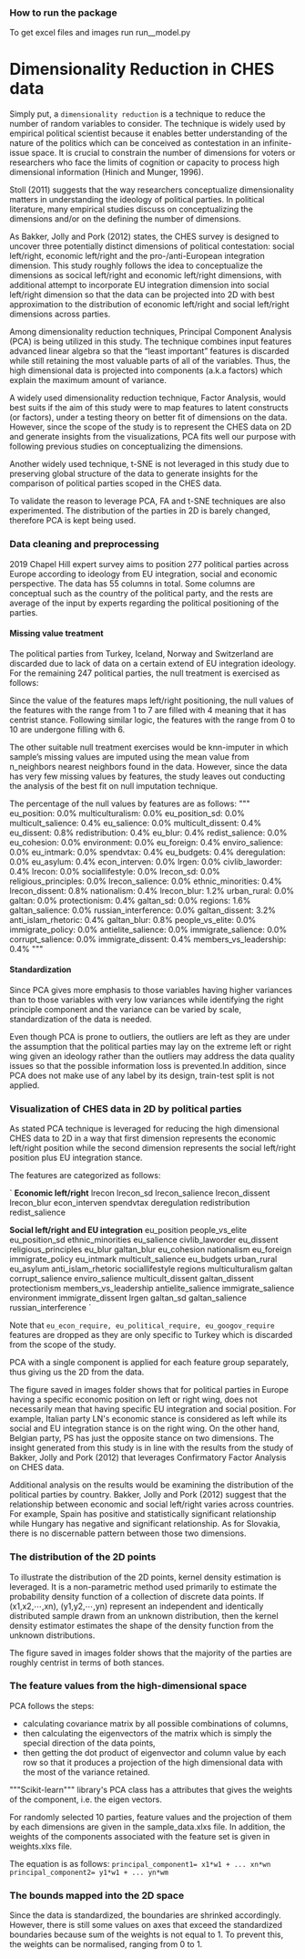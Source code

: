### How to run the package

To get excel files and images run run__model.py

# Dimensionality Reduction in CHES data


Simply put, a `dimensionality reduction` is a technique to reduce the number of random variables to consider. The technique is widely used by empirical political scientist because it enables better understanding of the nature of the politics which can be conceived as contestation in an infinite-issue space. It is crucial to constrain the number of dimensions for voters or researchers who face the limits of cognition or capacity to process high dimensional information (Hinich and Munger, 1996).

Stoll (2011) suggests that the way researchers conceptualize dimensionality matters in understanding the ideology of political parties. In political literature, many empirical studies discuss on conceptualizing the dimensions and/or on the defining the number of dimensions. 

As Bakker, Jolly and Pork (2012) states, the CHES survey is designed to uncover three potentially distinct dimensions of political contestation: social left/right,  economic left/right and the pro-/anti-European integration dimension. This study roughly follows the idea to conceptualize the dimensions as socical left/right and economic left/right dimensions, with additional attempt to incorporate EU integration dimension into social left/right dimension so that the data can be projected into 2D with best approximation to the distribution  of economic left/right and social left/right dimensions across parties.

Among dimensionality reduction techniques, Principal Component Analysis (PCA) is being utilized in this study. The technique combines  input features advanced linear algebra so that the “least important” features is discarded while still retaining the most valuable parts of all of the variables. Thus, the high dimensional data is projected into components (a.k.a factors) which explain the maximum amount of variance.

A widely used dimensionality reduction technique, Factor Analysis, would best suits if the aim of this study were to map features to latent constructs (or factors), under a testing theory on better fit of dimensions on the data. However, since the scope of the study is to represent the CHES data on 2D and generate insights from the visualizations, PCA fits well our purpose with following previous studies on conceptualizing the dimensions.

Another widely used technique, t-SNE is not leveraged in this study due to preserving global structure of the data to generate insights for the comparison of political parties scoped in the CHES data. 

To validate the reason to leverage PCA, FA and t-SNE techniques are also experimented. The distribution of the parties in 2D is barely changed, therefore PCA is kept being used. 


### Data cleaning and preprocessing

2019 Chapel Hill expert survey aims to position 277 political parties across Europe according to ideology from EU integration, social and economic perspective. The data has 55 columns in total. Some columns are conceptual such as the country of the political party, and the rests are average of the input by experts regarding the political positioning of the parties.
 

#### Missing value treatment

The political parties from Turkey, Iceland, Norway and Switzerland are discarded due to lack of data on a certain extend of EU integration ideology. For the remaining 247 political parties, the null treatment is exercised as follows:

Since the value of the features maps left/right positioning, the null values of the features with the range from 1 to 7 are filled with 4 meaning that it has centrist stance. Following similar logic, the features with the range from 0 to 10 are undergone filling with 6. 

The other suitable null treatment exercises would be knn-imputer in which sample’s missing values are imputed using the mean value from n_neighbors nearest neighbors found in the data. However, since the data has very few missing values by features, the study leaves out conducting the analysis of the best fit on null imputation technique.   

The percentage of the null values by features are as follows:
"""
eu_position: 0.0%            multiculturalism: 0.0%
eu_position_sd: 0.0%         multicult_salience: 0.4%
eu_salience: 0.0%            multicult_dissent: 0.4%
eu_dissent: 0.8%             redistribution: 0.4%
eu_blur: 0.4%                redist_salience: 0.0%
eu_cohesion: 0.0%            environment: 0.0%
eu_foreign: 0.4%             enviro_salience: 0.0%
eu_intmark: 0.0%             spendvtax: 0.4%
eu_budgets: 0.4%             deregulation: 0.0%
eu_asylum: 0.4%              econ_interven: 0.0%
lrgen: 0.0%                  civlib_laworder: 0.4%
lrecon: 0.0%                 sociallifestyle: 0.0%
lrecon_sd: 0.0%              religious_principles: 0.0%
lrecon_salience: 0.0%        ethnic_minorities: 0.4%
lrecon_dissent: 0.8%         nationalism: 0.4%
lrecon_blur: 1.2%            urban_rural: 0.0%
galtan: 0.0%                 protectionism: 0.4%
galtan_sd: 0.0%              regions: 1.6%
galtan_salience: 0.0%        russian_interference: 0.0%
galtan_dissent: 3.2%         anti_islam_rhetoric: 0.4%
galtan_blur: 0.8%            people_vs_elite: 0.0%
immigrate_policy: 0.0%       antielite_salience: 0.0%
immigrate_salience: 0.0%     corrupt_salience: 0.0%
immigrate_dissent: 0.4%      members_vs_leadership: 0.4%
"""

#### Standardization

Since PCA gives more emphasis to those variables having higher variances than to those variables with very low variances while identifying the right principle component and the variance can be varied by scale, standardization of the data is needed.

Even though PCA is prone to outliers, the outliers are left as they are under the assumption that the political parties may lay on the extreme left or right wing given an ideology rather than the outliers may address the data quality issues so that the possible information loss is prevented.In addition, since PCA does not make use of any label by its design, train-test split is not applied.


### Visualization of CHES data in 2D by political parties

As stated PCA technique is leveraged for reducing the high dimensional CHES data to 2D in a way that first dimension represents the economic left/right position while the second dimension represents the social left/right position plus EU integration stance. 

The features are categorized as follows:

`
**Economic left/right**
lrecon
lrecon_sd
lrecon_salience
lrecon_dissent
lrecon_blur
econ_interven
spendvtax
deregulation
redistribution
redist_salience

**Social left/right and EU integration**
eu_position        people_vs_elite
eu_position_sd     ethnic_minorities
eu_salience        civlib_laworder
eu_dissent         religious_principles
eu_blur            galtan_blur
eu_cohesion        nationalism
eu_foreign         immigrate_policy
eu_intmark         multicult_salience
eu_budgets         urban_rural
eu_asylum          anti_islam_rhetoric
sociallifestyle    regions
multiculturalism   galtan
corrupt_salience   enviro_salience
multicult_dissent  galtan_dissent
protectionism      members_vs_leadership
antielite_salience immigrate_salience
environment        immigrate_dissent
lrgen              galtan_sd
galtan_salience    russian_interference
`

Note that `eu_econ_require, eu_political_require, eu_googov_require` features are dropped as they are only specific to Turkey which is discarded from the scope of the study.

PCA with a single component is applied for each feature group separately, thus giving us the 2D from the data.

The figure saved in images folder shows that for political parties in Europe having a specific economic position on left or right wing, does not necessarily mean that having specific EU integration and social position. For example, Italian party LN's economic stance is considered as left while its social and EU integration stance is on the right wing. On the other hand, Belgian party, PS has just the opposite stance on two dimensions. 
The insight generated from this study is in line with the results from the study of Bakker, Jolly and Pork (2012) that leverages Confirmatory Factor Analysis on CHES data. 

Additional analysis on the results would be examining the distribution of the political parties by country. Bakker, Jolly and Pork (2012) suggest that the relationship between economic and social left/right varies across countries. For example, Spain has positive and statistically significant relationship while Hungary has negative and significant relationship. As for Slovakia, there is no discernable pattern between those two dimensions.


### The distribution of the 2D points

To illustrate the distribution of the 2D points, kernel density estimation is leveraged. It is a non-parametric method used primarily to estimate the probability density function of a collection of discrete data points. If (x1,x2,⋯,xn), (y1,y2,⋯,yn) represent an independent and identically distributed sample drawn from an unknown distribution, then the kernel density estimator estimates the shape of the density function from the unknown distributions.

The figure saved in images folder shows that the majority of the parties are roughly centrist in terms of both stances.


### The feature values  from the high-dimensional space


PCA follows the steps:
- calculating covariance matrix by all possible combinations of columns, 
- then calculating the eigenvectors of the matrix which is simply the special direction of the data points, 
- then getting the dot product of eigenvector and column value by each row so that it produces a projection of the high dimensional data with the most of the variance retained.

"""Scikit-learn""" library's PCA class has a attributes that gives the weights of the component, i.e. the eigen vectors.

For randomly selected 10 parties, feature values and the projection of them by each dimensions are given in the sample_data.xlxs file. In addition, the weights of the components associated with the feature set is given in weights.xlxs file.

The equation is as follows:
`
principal_component1= x1*w1 + ... xn*wn
principal_component2= y1*w1 + ... yn*wm
`


### The bounds mapped into the 2D space

Since the data is standardized, the boundaries are shrinked accordingly. However, there is still some values on axes that exceed the standardized boundaries because sum of the weights is not equal to 1. To prevent this, the weights can be normalised, ranging from 0 to 1.



















